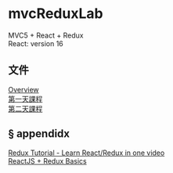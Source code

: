 # mvcReduxLab
MVC5 + React + Redux  
React: version 16

## 文件
[Overview](https://quip.com/bKEjAXLuVs6V/Overview)  
[第一天課程](https://quip.com/56hbAukaQ2qA)  
[第二天課程](https://quip.com/nrNqASIoPT7R)   
  
## § appendidx
[Redux Tutorial - Learn React/Redux in one video](https://www.youtube.com/watch?v=OSSpVLpuVWA&t=50s)  
[ReactJS + Redux Basics](https://www.youtube.com/playlist?list=PL55RiY5tL51rrC3sh8qLiYHqUV3twEYU_)
